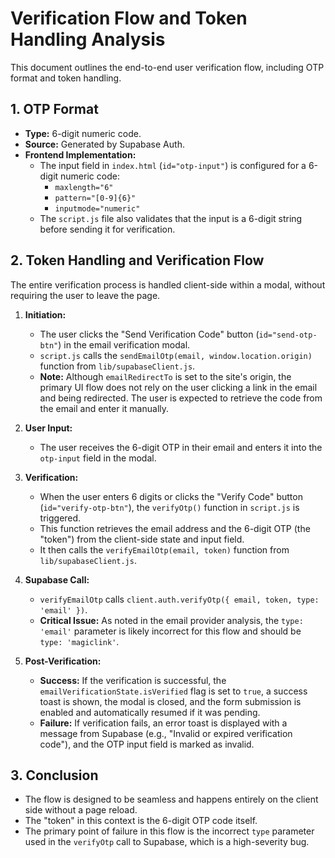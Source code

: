 # Verification Flow and Token Handling Analysis

This document outlines the end-to-end user verification flow, including OTP format and token handling.

## 1. OTP Format

- **Type:** 6-digit numeric code.
- **Source:** Generated by Supabase Auth.
- **Frontend Implementation:**
  - The input field in `index.html` (`id="otp-input"`) is configured for a 6-digit numeric code:
    - `maxlength="6"`
    - `pattern="[0-9]{6}"`
    - `inputmode="numeric"`
  - The `script.js` file also validates that the input is a 6-digit string before sending it for verification.

## 2. Token Handling and Verification Flow

The entire verification process is handled client-side within a modal, without requiring the user to leave the page.

1.  **Initiation:**
    - The user clicks the "Send Verification Code" button (`id="send-otp-btn"`) in the email verification modal.
    - `script.js` calls the `sendEmailOtp(email, window.location.origin)` function from `lib/supabaseClient.js`.
    - **Note:** Although `emailRedirectTo` is set to the site's origin, the primary UI flow does not rely on the user clicking a link in the email and being redirected. The user is expected to retrieve the code from the email and enter it manually.

2.  **User Input:**
    - The user receives the 6-digit OTP in their email and enters it into the `otp-input` field in the modal.

3.  **Verification:**
    - When the user enters 6 digits or clicks the "Verify Code" button (`id="verify-otp-btn"`), the `verifyOtp()` function in `script.js` is triggered.
    - This function retrieves the email address and the 6-digit OTP (the "token") from the client-side state and input field.
    - It then calls the `verifyEmailOtp(email, token)` function from `lib/supabaseClient.js`.

4.  **Supabase Call:**
    - `verifyEmailOtp` calls `client.auth.verifyOtp({ email, token, type: 'email' })`.
    - **Critical Issue:** As noted in the email provider analysis, the `type: 'email'` parameter is likely incorrect for this flow and should be `type: 'magiclink'`.

5.  **Post-Verification:**
    - **Success:** If the verification is successful, the `emailVerificationState.isVerified` flag is set to `true`, a success toast is shown, the modal is closed, and the form submission is enabled and automatically resumed if it was pending.
    - **Failure:** If verification fails, an error toast is displayed with a message from Supabase (e.g., "Invalid or expired verification code"), and the OTP input field is marked as invalid.

## 3. Conclusion

- The flow is designed to be seamless and happens entirely on the client side without a page reload.
- The "token" in this context is the 6-digit OTP code itself.
- The primary point of failure in this flow is the incorrect `type` parameter used in the `verifyOtp` call to Supabase, which is a high-severity bug.
